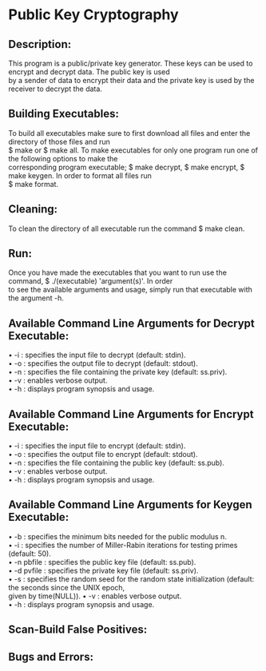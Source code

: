 # Public Key Cryptography

## Description:
This program is a public/private key generator. These keys can be used to encrypt and decrypt data. The public key is used\
by a sender of data to encrypt their data and the private key is used by the receiver to decrypt the data.

## Building Executables:
To build all executables make sure to first download all files and enter the directory of those files and run\
$ make or $ make all. To make executables for only one program run one of the following options to make the\
corresponding program executable; $ make decrypt, $ make encrypt, $ make keygen. In order to format all files run\
$ make format.

## Cleaning:
To clean the directory of all executable run the command $ make clean.

## Run:
Once you have made the executables that you want to run use the command, $ ./(executable) 'argument(s)'. In order \
to see the available arguments and usage, simply run that executable with the argument -h.

## Available Command Line Arguments for Decrypt Executable:
• -i : specifies the input file to decrypt (default: stdin).\
• -o : specifies the output file to decrypt (default: stdout).\
• -n : specifies the file containing the private key (default: ss.priv).\
• -v : enables verbose output.\
• -h : displays program synopsis and usage.

## Available Command Line Arguments for Encrypt Executable:
• -i : specifies the input file to encrypt (default: stdin).\
• -o : specifies the output file to encrypt (default: stdout).\
• -n : specifies the file containing the public key (default: ss.pub).\
• -v : enables verbose output.\
• -h : displays program synopsis and usage.

## Available Command Line Arguments for Keygen Executable:
• -b : specifies the minimum bits needed for the public modulus n.\
• -i : specifies the number of Miller-Rabin iterations for testing primes (default: 50).\
• -n pbfile : specifies the public key file (default: ss.pub).\
• -d pvfile : specifies the private key file (default: ss.priv).\
• -s : specifies the random seed for the random state initialization (default: the seconds since the UNIX epoch,\
given by time(NULL)).
• -v : enables verbose output.\
• -h : displays program synopsis and usage.

## Scan-Build False Positives:


## Bugs and Errors:
